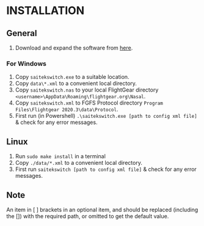 # INSTALLATION

## General

1. Download and expand the software from [here](https://github.com/daibach142/SaitekSwitch). 

### For Windows
 
1. Copy `saitekswitch.exe` to a suitable location.
2. Copy `data\*.xml` to a convenient local directory.
3. Copy `saitekswitch.nas` to your local FlightGear directory `<username>\AppData\Roaming\flightgear.org\Nasal`.
4. Copy `saitekswitch.xml` to  FGFS Protocol directory `Program Files\Flightgear 2020.3\data\Protocol`.
5. First run (in Powershell) `.\saitekswitch.exe [path to config xml file]` & check for any error messages.
 
## Linux

1. Run `sudo make install` in a terminal
2. Copy `./data/*.xml` to a convenient local directory.
3. First run `saitekswitch [path to config xml file]` & check for any error messages.

## Note

An item in [ ] brackets in an optional item, and should be replaced (including the []) with the required path, or omitted to get the default value.






